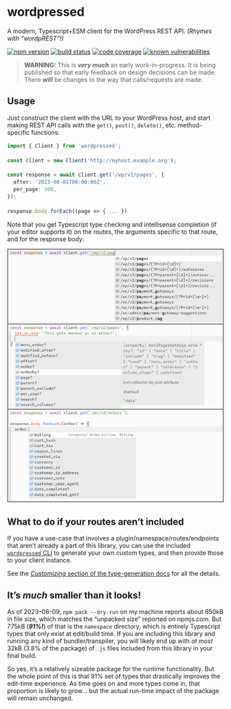 # wordpressed

A modern, Typescript+ESM client for the WordPress REST API. _(Rhymes with “wordpREST”!)_

[![npm version](https://img.shields.io/npm/v/wordpressed.svg?logo=npm)](https://www.npmjs.com/package/wordpressed)
[![build status](https://img.shields.io/github/actions/workflow/status/JaredReisinger/wordpressed/build.yml?branch=alpha&logo=github)](https://github.com/JaredReisinger/wordpressed/actions?query=workflow%3Abuild+branch%3Aalpha)
[![code coverage](https://codecov.io/github/JaredReisinger/wordpressed/branch/alpha/graph/badge.svg?token=E3A3UAPD25)](https://codecov.io/github/JaredReisinger/wordpressed)
[![known vulnerabilities](https://snyk.io/test/github/JaredReisinger/wordpressed/alpha/badge.svg)](https://snyk.io/test/github/JaredReisinger/wordpressed/alpha)

> **WARNING:** This is _**very much**_ an early work-in-progress. It is being published so that early feedback on design decisions can be made. There _**will**_ be changes to the way that calls/requests are made.

## Usage

Just construct the client with the URL to your WordPress host, and start making REST API calls with the `get()`, `post()`, `delete()`, etc. method-specific functions:

```ts
import { Client } from 'wordpressed';

const client = new Client('http://myhost.example.org');

const response = await client.get('/wp/v2/pages', {
  after: '2023-08-01T00:00:00Z',
  per_page: 100,
});

response.body.forEach((page => { ... })
```

Note that you get Typescript type checking and intellisense completion (if your editor supports it) on the routes, the arguments specific to that route, and for the response body:

![example usage](https://github.com/JaredReisinger/wordpressed/blob/alpha/docs/wordpressed-example.png?raw=true)

## What to do if your routes aren’t included

If you have a use-case that involves a plugin/namespace/routes/endpoints that aren’t already a part of this library, you can use the included [`wordpressed` CLI](https://github.com/JaredReisinger/wordpressed/blob/alpha/docs/cli/README.md) to generate your own custom types, and then provide those to your client instance.

See the [_Customizing_ section of the type-generation docs](https://github.com/JaredReisinger/wordpressed/blob/alpha/docs/type-generation.md#customizing) for all the details.

## It’s _much_ smaller than it looks!

As of 2023–08–09, `npm pack --dry-run` on my machine reports about 850kB in file size, which matches the “unpacked size” reported on npmjs.com. But 775kB (_**91%!**_) of that is the `namespace` directory, which is entirely Typescript types that only exist at edit/build time. If you are including this library and running any kind of bundler/transpiler, you will likely end up with _at most_ 32kB (3.8% of the package) of `.js` files included from this library in your final build.

So yes, it’s a relatively sizeable package for the runtime functionality. But the whole point of this is that 91% set of types that drastically improves the edit-time experience. As time goes on and more types come in, that proportion is likely to grow… but the actual run-time impact of the package will remain unchanged.
